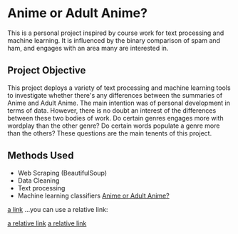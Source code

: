 # Anime or  Adult Anime?

This is a personal project inspired by course work for text processing and machine learning. It is influenced by the binary comparison of spam and ham, and engages with an area many are interested in.

## Project Objective

This project deploys a variety of text processing and machine learning tools to investigate whether there's any differences between the summaries of Anime and Adult Anime. The main intention was of personal development in terms of data. However, there is no doubt an interest of the differences between these two bodies of work. Do certain genres engages more with wordplay than the other genre? Do certain words populate a genre more than the others? These questions are the main tenents of this project.

## Methods Used
* Web Scraping (BeautifulSoup)
* Data Cleaning
* Text processing
* Machine learning classifiers 
[Anime or Adult Anime?](docs/job_scrap.ipynb)


[a link](https://github.com/user/repo/blob/branch/other_file.md)
…you can use a relative link:

[a relative link](other_file.md)
[a relative link](path%20with%20spaces/other_file.md)
